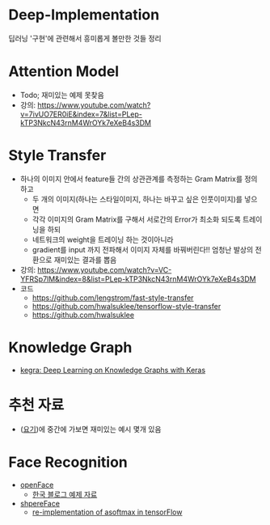 # Deep-Implementation
딥러닝 '구현'에 관련해서 흥미롭게 볼만한 것들 정리

# Attention Model
- Todo; 재미있는 예제 못찾음
- 강의: https://www.youtube.com/watch?v=7ivUO7ER0iE&index=7&list=PLep-kTP3NkcN43rnM4WrOYk7eXeB4s3DM 

# Style Transfer 
- 하나의 이미지 안에서 feature들 간의 상관관계를 측정하는 Gram Matrix를 정의하고
  - 두 개의 이미지(하나는 스타일이미지, 하나는 바꾸고 싶은 인풋이미지)를 넣으면
  - 각각 이미지의 Gram Matrix를 구해서 서로간의 Error가 최소화 되도록 트레이닝을 하되
  - 네트워크의 weight을 트레이닝 하는 것이아니라
  - gradient를 input 까지 전파해서 이미지 자체를 바꿔버린다!! 엄청난 발상의 전환으로 재미있는 결과를 뽑음
- 강의: https://www.youtube.com/watch?v=VC-YFRSp7lM&index=8&list=PLep-kTP3NkcN43rnM4WrOYk7eXeB4s3DM 
- 코드
  - https://github.com/lengstrom/fast-style-transfer
  - https://github.com/hwalsuklee/tensorflow-style-transfer
  - https://github.com/hwalsuklee

# Knowledge Graph
- [kegra: Deep Learning on Knowledge Graphs with Keras](https://towardsdatascience.com/kegra-deep-learning-on-knowledge-graphs-with-keras-98e340488b93)

# 추천 자료
- ([요기](https://github.com/fchollet/keras-resources))에 중간에 가보면 재미있는 예시 몇개 있음

# Face Recognition
  - [openFace](https://github.com/cmusatyalab/openface)
    - [한국 블로그 예제 자료](https://www.popit.kr/openface-exo-member-face-recognition/)
  - [shpereFace](https://github.com/wy1iu/sphereface)
    - [re-implementation of asoftmax in tensorFlow](https://github.com/pppoe/tensorflow-sphereface-asoftmax)
